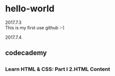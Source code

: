 # hello-world
2017.7.3<br />
This is my first use github :-)<br />


2017.7.4<br />
<h2>codecademy<h2>
<h3>Learn HTML & CSS: Part I  
2.HTML Content</h3>
